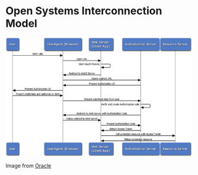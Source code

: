 # Open Systems Interconnection Model

![OAuth 2.0 Flow](images/oauth-flow.png)

Image from [Oracle](https://docs.oracle.com/cd/E39820_01/doc.11121/gateway_docs/content/oauth_flows.html)
